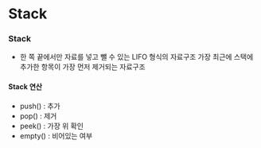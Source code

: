 # Stack

### Stack
- 한 쪽 끝에서만 자료를 넣고 뺄 수 있는 LIFO 형식의 자료구조
가장 최근에 스택에 추가한 항목이 가장 먼저 제거되는 자료구조

#### Stack 연산
- push() : 추가
- pop() : 제거
- peek() : 가장 위 확인
- empty() : 비어있는 여부


